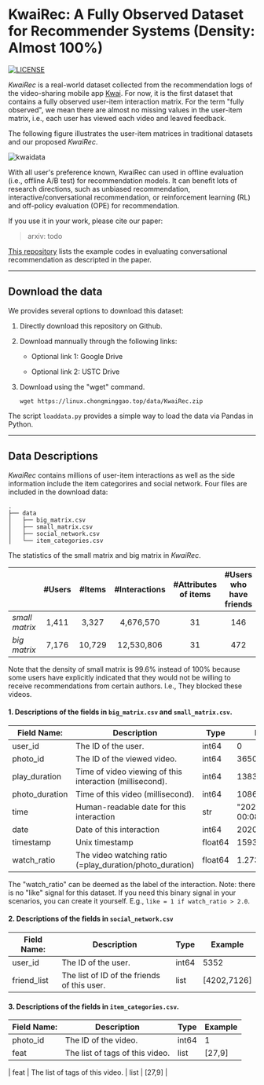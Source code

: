 # KwaiRec: A Fully Observed Dataset for Recommender Systems (Density: Almost 100%)

[![LICENSE](https://img.shields.io/badge/license-CC--BY--4.0-green)](https://github.com/chongminggao/KuaiRec/blob/main/LICENSE)

*KwaiRec* is a real-world dataset collected from the recommendation logs of the video-sharing mobile app [Kwai](https://www.kwai.com/). For now, it is the first dataset that contains a fully observed user-item interaction matrix. For the term "fully observed", we mean there are almost no missing values in the user-item matrix,  i.e., each user has viewed each video and leaved feedback. 

The following figure illustrates the user-item matrices in traditional datasets and our proposed *KwaiRec*.

![kwaidata](https://github.com/chongminggao/KwaiRec/blob/main/figs/KwaiRec.png)

With all user's preference known, KwaiRec can used in offline evaluation (i.e., offline A/B test) for recommendation models. It can benefit lots of research directions, such as unbiased recommendation, interactive/conversational recommendation, or reinforcement learning (RL) and off-policy evaluation (OPE) for recommendation.

If you use it in your work, please cite our paper:

> arxiv: todo

[This repository](https://github.com/xiwenchao/fully_observed_demo) lists the example codes in evaluating conversational recommendation as descripted in the paper.

---

## Download the data

We provides several options to download this dataset:

  1. Directly download this repository on Github.

  2. Download mannually through the following links:

     - Optional link 1: Google Drive

     - Optional link 2: USTC Drive

  3. Download using the "wget" command.

     ```shell
     wget https://linux.chongminggao.top/data/KwaiRec.zip
     ```


The script `loaddata.py` provides a simple way to load the data via Pandas in Python.

---

## Data Descriptions

*KwaiRec* contains millions of user-item interactions as well as the side information include the item categorires and social network. Four files are included in the download data: 

  ```shell
  .
  ├── data
  │   ├── big_matrix.csv          
  │   ├── small_matrix.csv
  │   ├── social_network.csv
  │   └── item_categories.csv
  ```

The statistics of the small matrix and big matrix in *KwaiRec*.

|                | #Users | #Items | #Interactions | #Attributes of items | #Users who have friends | Density |
| -------------- | :----: | :----: |  :----: | :------------------: | :---------------------: | :-----: |
| *small matrix* | 1,411  | 3,327  | 4,676,570 |          31          | 146 |  99.6%  |
| *big matrix*   | 7,176  | 10,729 | 12,530,806 |          31          | 472 | 16.3% |

Note that the density of small matrix is 99.6% instead of 100% because some users have explicitly indicated that they would not be willing to receive recommendations from certain authors. I.e., They blocked these videos.

#### 1. Descriptions of the fields in `big_matrix.csv` and `small_matrix.csv`. 

| Field Name:    | Description                                              | Type    | Example                   |
| -------------- | -------------------------------------------------------- | ------- | ------------------------- |
| user_id        | The ID of the user.                                      | int64   | 0                         |
| photo_id       | The ID of the viewed video.                              | int64   | 3650                      |
| play_duration  | Time of video viewing of this interaction (millisecond). | int64   | 13838                     |
| photo_duration | Time of this video (millisecond).                        | int64   | 10867                     |
| time           | Human-readable date for this interaction                 | str     | "2020-07-05 00:08:23.438" |
| date           | Date of this interaction                                 | int64   | 20200705                  |
| timestamp      | Unix timestamp                                           | float64 | 1593878903.438            |
| watch_ratio    | The video watching ratio (=play_duration/photo_duration) | float64 | 1.273397                  |

The "watch_ratio" can be deemed as the label of the interaction. Note: there is no "like" signal for this dataset. If you need this binary signal in your scenarios, you can create it yourself. E.g., `like = 1 if watch_ratio > 2.0`.

#### 2. Descriptions of the fields in `social_network.csv`

| Field Name: | Description                                 | Type  | Example     |
| ----------- | ------------------------------------------- | ----- | ----------- |
| user_id     | The ID of the user.                         | int64 | 5352        |
| friend_list | The list of ID of the friends of this user. | list  | [4202,7126] |

#### 3. Descriptions of the fields in `item_categories.csv`. 

| Field Name: | Description                     | Type  | Example |
| ----------- | ------------------------------- | ----- | ------- |
| photo_id    | The ID of the video.            | int64 | 1       |
| feat        | The list of tags of this video. | list  | [27,9]  |

| feat        | The list of tags of this video. | list  | [27,9]  |

